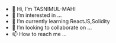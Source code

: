 - 👋 Hi, I’m TASNIMUL-MAHI
- 👀 I’m interested in ...
- 🌱 I’m currently learning ReactJS,Solidity
- 💞️ I’m looking to collaborate on ...
- 📫 How to reach me ...

<!---
TBM-MAHI/TBM-MAHI is a ✨ special ✨ repository because its `README.md` (this file) appears on your GitHub profile.
You can click the Preview link to take a look at your changes.
--->
